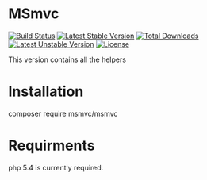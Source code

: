 # MSmvc
[![Build Status](https://travis-ci.org/GO2DESTROY/MSmvc.svg?branch=master)](https://travis-ci.org/GO2DESTROY/MSmvc)
[![Latest Stable Version](https://poser.pugx.org/msmvc/msmvc/v/stable)](https://packagist.org/packages/msmvc/msmvc) [![Total Downloads](https://poser.pugx.org/msmvc/msmvc/downloads)](https://packagist.org/packages/msmvc/msmvc) [![Latest Unstable Version](https://poser.pugx.org/msmvc/msmvc/v/unstable)](https://packagist.org/packages/msmvc/msmvc) [![License](https://poser.pugx.org/msmvc/msmvc/license)](https://packagist.org/packages/msmvc/msmvc)

This version contains all the helpers

# Installation
composer require msmvc/msmvc

# Requirments
php 5.4 is currently required.
